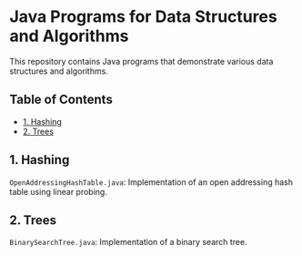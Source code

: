 Java Programs for Data Structures and Algorithms
================================================

This repository contains Java programs that demonstrate various data structures and algorithms.

Table of Contents
-----------------

*   [1\. Hashing](#hashing)
*   [2\. Trees](#trees)

1\. Hashing
-----------

`OpenAddressingHashTable.java`: Implementation of an open addressing hash table using linear probing.

2\. Trees
---------

`BinarySearchTree.java`: Implementation of a binary search tree.
